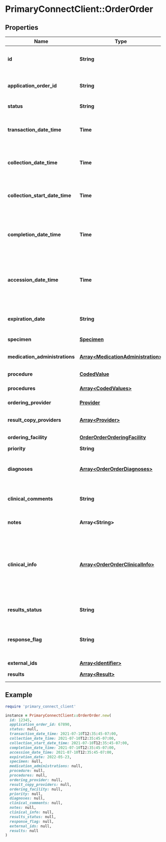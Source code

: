 # PrimaryConnectClient::OrderOrder

## Properties

| Name | Type | Description | Notes |
| ---- | ---- | ----------- | ----- |
| **id** | **String** | ID of the order assigned by the placing system | [optional] |
| **application_order_id** | **String** | ID assigned by the application fulfilling the order | [optional] |
| **status** | **String** | The status of an order. | [optional] |
| **transaction_date_time** | **Time** | Timestamp when the order was placed (ISO-8601) | [optional] |
| **collection_date_time** | **Time** | Timestamp when the specimen was collected (ISO-8601) | [optional] |
| **collection_start_date_time** | **Time** | Timestamp when the specimen was collected (ISO-8601) | [optional] |
| **completion_date_time** | **Time** | Timestamp when the results were composed into a report and released. (ISO-8601) | [optional] |
| **accession_date_time** | **Time** | Timestamp when the specimen was received by the destination. (ISO-8601) | [optional] |
| **expiration_date** | **String** | YYYY-MM-DD, Date when the order becomes invalid | [optional] |
| **specimen** | [**Specimen**](Specimen.md) |  | [optional] |
| **medication_administrations** | [**Array&lt;MedicationAdministration&gt;**](MedicationAdministration.md) | Array of medications administered to the subject | [optional] |
| **procedure** | [**CodedValue**](CodedValue.md) |  | [optional] |
| **procedures** | [**Array&lt;CodedValues&gt;**](CodedValues.md) | Array of Procedures ordered | [optional] |
| **ordering_provider** | [**Provider**](Provider.md) |  | [optional] |
| **result_copy_providers** | [**Array&lt;Provider&gt;**](Provider.md) | Array of providers to be copied on the results | [optional] |
| **ordering_facility** | [**OrderOrderOrderingFacility**](OrderOrderOrderingFacility.md) |  | [optional] |
| **priority** | **String** | Priority of the order | [optional] |
| **diagnoses** | [**Array&lt;OrderOrderDiagnoses&gt;**](OrderOrderDiagnoses.md) | List of diagnoses associated with this order | [optional] |
| **clinical_comments** | **String** | Clinically relevant comments regarding the order | [optional] |
| **notes** | **Array&lt;String&gt;** | Order-level notes | [optional] |
| **clinical_info** | [**Array&lt;OrderOrderClinicalInfo&gt;**](OrderOrderClinicalInfo.md) | List of supplementary clinical information associated with the order. Often these are answers to Ask at Order Entry (AOE) questions. | [optional] |
| **results_status** | **String** | Current overall status of the order | [optional] |
| **response_flag** | **String** | Specificity of the response requested from the receiving system | [optional] |
| **external_ids** | [**Array&lt;Identifier&gt;**](Identifier.md) |  | [optional] |
| **results** | [**Array&lt;Result&gt;**](Result.md) | List of result components | [optional] |

## Example

```ruby
require 'primary_connect_client'

instance = PrimaryConnectClient::OrderOrder.new(
  id: 12345,
  application_order_id: 67890,
  status: null,
  transaction_date_time: 2021-07-10T12:35:45-07:00,
  collection_date_time: 2021-07-10T12:35:45-07:00,
  collection_start_date_time: 2021-07-10T12:35:45-07:00,
  completion_date_time: 2021-07-10T12:35:45-07:00,
  accession_date_time: 2021-07-10T12:35:45-07:00,
  expiration_date: 2022-05-23,
  specimen: null,
  medication_administrations: null,
  procedure: null,
  procedures: null,
  ordering_provider: null,
  result_copy_providers: null,
  ordering_facility: null,
  priority: null,
  diagnoses: null,
  clinical_comments: null,
  notes: null,
  clinical_info: null,
  results_status: null,
  response_flag: null,
  external_ids: null,
  results: null
)
```

